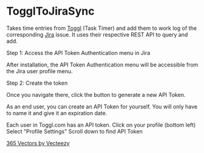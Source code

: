 # TogglToJiraSync
Takes time entries from [Toggl](https://toggl.com) (Task Timer) and add them to work log of the corresponding [Jira](https://www.atlassian.com/software/jira) issue. It uses their respective REST API to query and add.

Step 1: Access the API Token Authentication menu in Jira

After installation, the API Token Authentication menu will be accessible from the Jira user profile menu. 



Step 2: Create the token

Once you navigate there, click the button to generate a new API Token. 



As an end user, you can create an API Token for yourself. You will only have to name it and give it an expiration date.

Each user in Toggl.com has an API token. 
Click on your profile (bottom left)
Select "Profile Settings"
Scroll down to find API Token

<a href="https://www.vecteezy.com/free-vector/365">365 Vectors by Vecteezy</a>